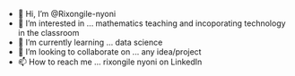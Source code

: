 - 👋 Hi, I’m @Rixongile-nyoni
- 👀 I’m interested in ... mathematics teaching and incoporating technology in the classroom 
- 🌱 I’m currently learning ... data science 
- 💞️ I’m looking to collaborate on ... any idea/project
- 📫 How to reach me ... rixongile nyoni on LinkedIn 

<!---
Rixongile-nyoni/Rixongile-nyoni is a ✨ special ✨ repository because its `README.md` (this file) appears on your GitHub profile.
You can click the Preview link to take a look at your changes.
--->
